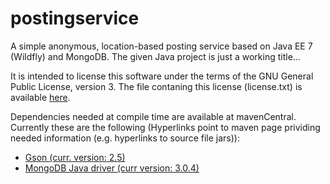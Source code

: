 # postingservice

A simple anonymous, location-based posting service based on Java EE 7 (Wildfly) and MongoDB. The given Java project is just a working title...

It is intended to license this software under the terms of the GNU General Public License, version 3.
The file contaning this license (license.txt) is available [here](https://github.com/sebikopp/postingservice/blob/master/ownjodel/src/main/resources/props/license.txt). 

Dependencies needed at compile time are available at mavenCentral. Currently these are the following (Hyperlinks point to maven page prividing needed information (e.g. hyperlinks to source file jars)):
* [Gson (curr. version: 2.5)](http://search.maven.org/#artifactdetails|com.google.code.gson|gson|2.5|jar)
* [MongoDB Java driver (curr version: 3.0.4)](http://search.maven.org/#artifactdetails|org.mongodb|mongodb-driver|3.0.4|jar)

